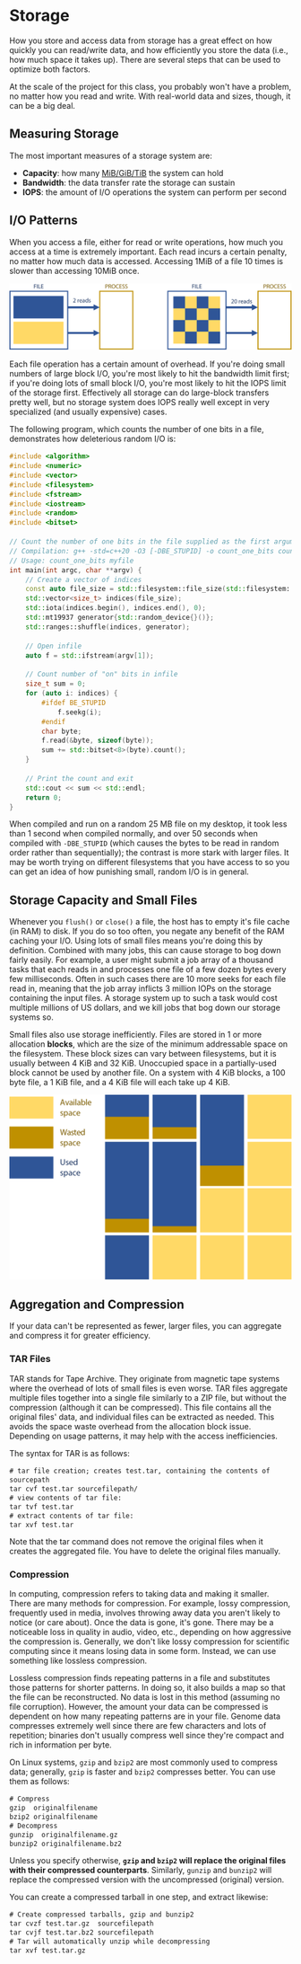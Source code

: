 ---
---

# Storage

How you store and access data from storage has a great effect on how quickly you can read/write data, and how efficiently you store the data (i.e., how much space it takes up). There are several steps that can be used to optimize both factors.

At the scale of the project for this class, you probably won't have a problem, no matter how you read and write. With real-world data and sizes, though, it can be a big deal.



## Measuring Storage

The most important measures of a storage system are:

- **Capacity**: how many [MiB/GiB/TiB](https://ozanerhansha.medium.com/kilobytes-vs-kibibytes-d77eb2ff6c2a) the system can hold
- **Bandwidth**: the data transfer rate the storage can sustain
- **IOPS**: the amount of I/O operations the system can perform per second



## I/O Patterns

When you access a file, either for read or write operations, how much you access at a time is extremely important. Each read incurs a certain penalty, no matter how much data is accessed. Accessing 1MiB of a file 10 times is slower than accessing 10MiB once.

![I/O access patterns](../img/io-access-patterns.png)

Each file operation has a certain amount of overhead. If you're doing small numbers of large block I/O, you're most likely to hit the bandwidth limit first; if you're doing lots of small block I/O, you're most likely to hit the IOPS limit of the storage first. Effectively all storage can do large-block transfers pretty well, but no storage system does IOPS really well except in very specialized (and usually expensive) cases. 

The following program, which counts the number of one bits in a file, demonstrates how deleterious random I/O is:

```c++
#include <algorithm>
#include <numeric>
#include <vector>
#include <filesystem>
#include <fstream>
#include <iostream>
#include <random>
#include <bitset>

// Count the number of one bits in the file supplied as the first argument
// Compilation: g++ -std=c++20 -O3 [-DBE_STUPID] -o count_one_bits count_one_bits.cpp
// Usage: count_one_bits myfile
int main(int argc, char **argv) {
    // Create a vector of indices
    const auto file_size = std::filesystem::file_size(std::filesystem::path(argv[1]));
    std::vector<size_t> indices(file_size);
    std::iota(indices.begin(), indices.end(), 0);
    std::mt19937 generator{std::random_device{}()};
    std::ranges::shuffle(indices, generator);

    // Open infile
    auto f = std::ifstream(argv[1]);

    // Count number of "on" bits in infile
    size_t sum = 0;
    for (auto i: indices) {
        #ifdef BE_STUPID
            f.seekg(i);
        #endif
        char byte;
        f.read(&byte, sizeof(byte));
        sum += std::bitset<8>(byte).count();
    }

    // Print the count and exit
    std::cout << sum << std::endl;
    return 0;
}
```

When compiled and run on a random 25 MB file on my desktop, it took less than 1 second when compiled normally, and over 50 seconds when compiled with `-DBE_STUPID` (which causes the bytes to be read in random order rather than sequentially); the contrast is more stark with larger files. It may be worth trying on different filesystems that you have access to so you can get an idea of how punishing small, random I/O is in general.



## Storage Capacity and Small Files

Whenever you `flush()` or `close()` a file, the host has to empty it's file cache (in RAM) to disk. If you do so too often, you negate any benefit of the RAM caching your I/O. Using lots of small files means you're doing this by definition. Combined with many jobs, this can cause storage to bog down fairly easily. For example, a user might submit a job array of a thousand tasks that each reads in and processes one file of a few dozen bytes every few milliseconds. Often in such cases there are 10 more seeks for each file read in, meaning that the job array inflicts 3 million IOPs on the storage containing the input files. A storage system up to such a task would cost multiple millions of US dollars, and we kill jobs that bog down our storage systems so.

Small files also use storage inefficiently. Files are stored in 1 or more allocation **blocks**, which are the size of the minimum addressable space on the filesystem. These block sizes can vary between filesystems, but it is usually between 4 KiB and 32 KiB. Unoccupied space in a partially-used block cannot be used by another file. On a system with 4 KiB blocks, a 100 byte file, a 1 KiB file, and a 4 KiB file will each take up 4 KiB.

![Block overhead](../img/block-allocation.png)



## Aggregation and Compression

If your data can't be represented as fewer, larger files, you can aggregate and compress it for greater efficiency.

### TAR Files

TAR stands for Tape Archive. They originate from magnetic tape systems where the overhead of lots of small files is even worse. TAR files aggregate multiple files together into a single file similarly to a ZIP file, but without the compression (although it can be compressed). This file contains all the original files' data, and individual files can be extracted as needed. This avoids the space waste overhead from the allocation block issue. Depending on usage patterns, it may help with the access inefficiencies.

The syntax for TAR is as follows:

```shell
# tar file creation; creates test.tar, containing the contents of sourcepath
tar cvf test.tar sourcefilepath/
# view contents of tar file:
tar tvf test.tar
# extract contents of tar file:
tar xvf test.tar
```

Note that the tar command does not remove the original files when it creates the aggregated file. You have to delete the original files manually.

### Compression

In computing, compression refers to taking data and making it smaller. There are many methods for compression. For example, lossy compression, frequently used in media, involves throwing away data you aren't likely to notice (or care about). Once the data is gone, it's gone. There may be a noticeable loss in quality in audio, video, etc., depending on how aggressive the compression is. Generally, we don't like lossy compression for scientific computing since it means losing data in some form. Instead, we can use something like lossless compression.

Lossless compression finds repeating patterns in a file and substitutes those patterns for shorter patterns. In doing so, it also builds a map so that the file can be reconstructed. No data is lost in this method (assuming no file corruption). However, the amount your data can be compressed is dependent on how many repeating patterns are in your file. Genome data compresses extremely well since there are few characters and lots of repetition; binaries don't usually compress well since they're compact and rich in information per byte.

On Linux systems, `gzip` and `bzip2` are most commonly used to compress data; generally, `gzip` is faster and `bzip2` compresses better. You can use them as follows:

```shell
# Compress
gzip  originalfilename
bzip2 originalfilename
# Decompress
gunzip  originalfilename.gz
bunzip2 originalfilename.bz2
```

Unless you specify otherwise, **`gzip` and `bzip2` will replace the original files with their compressed counterparts**. Similarly, `gunzip` and `bunzip2` will replace the compressed version with the uncompressed (original) version.

You can create a compressed tarball in one step, and extract likewise:

```shell
# Create compressed tarballs, gzip and bunzip2
tar cvzf test.tar.gz  sourcefilepath
tar cvjf test.tar.bz2 sourcefilepath
# Tar will automatically unzip while decompressing
tar xvf test.tar.gz
```
